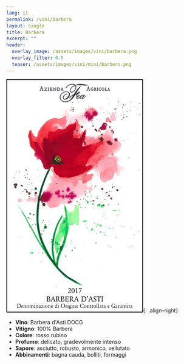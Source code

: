 ```yaml
---
lang: it
permalink: /vini/barbera
layout: single
title: Barbera 
excerpt: ""
header:
  overlay_image: /assets/images/vini/barbera.png
  overlay_filter: 0.5
  teaser: /assets/images/vini/mini/barbera.png
---
```

![Calosso](/assets/images/vini/barbera.png){: .align-right}

- **Vino**: Barbera d'Asti DOCG
- **Vitigno**: 100% Barbera
- **Colore**: rosso rubino
- **Profumo**: delicato, gradevolmente intenso 
- **Sapore**: asciutto, robusto, armonico, vellutato
- **Abbinamenti**: bagna cauda, bolliti, formaggi
